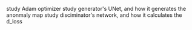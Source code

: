 study Adam optimizer
study generator's UNet, and how it generates the anonmaly map
study disciminator's network, and how it calculates the d\_loss

